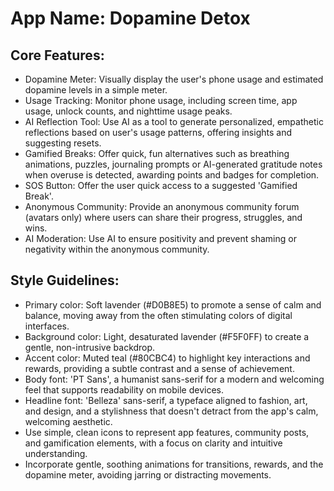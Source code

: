 # **App Name**: Dopamine Detox

## Core Features:

- Dopamine Meter: Visually display the user's phone usage and estimated dopamine levels in a simple meter.
- Usage Tracking: Monitor phone usage, including screen time, app usage, unlock counts, and nighttime usage peaks.
- AI Reflection Tool: Use AI as a tool to generate personalized, empathetic reflections based on user's usage patterns, offering insights and suggesting resets.
- Gamified Breaks: Offer quick, fun alternatives such as breathing animations, puzzles, journaling prompts or AI-generated gratitude notes when overuse is detected, awarding points and badges for completion.
- SOS Button: Offer the user quick access to a suggested 'Gamified Break'.
- Anonymous Community: Provide an anonymous community forum (avatars only) where users can share their progress, struggles, and wins.
- AI Moderation: Use AI to ensure positivity and prevent shaming or negativity within the anonymous community.

## Style Guidelines:

- Primary color: Soft lavender (#D0B8E5) to promote a sense of calm and balance, moving away from the often stimulating colors of digital interfaces.
- Background color: Light, desaturated lavender (#F5F0FF) to create a gentle, non-intrusive backdrop.
- Accent color: Muted teal (#80CBC4) to highlight key interactions and rewards, providing a subtle contrast and a sense of achievement.
- Body font: 'PT Sans', a humanist sans-serif for a modern and welcoming feel that supports readability on mobile devices.
- Headline font: 'Belleza' sans-serif, a typeface aligned to fashion, art, and design, and a stylishness that doesn't detract from the app's calm, welcoming aesthetic.
- Use simple, clean icons to represent app features, community posts, and gamification elements, with a focus on clarity and intuitive understanding.
- Incorporate gentle, soothing animations for transitions, rewards, and the dopamine meter, avoiding jarring or distracting movements.